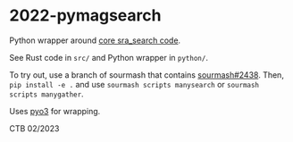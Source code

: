 # 2022-pymagsearch

Python wrapper around
[core sra_search code](https://github.com/sourmash-bio/sra_search).

See Rust code in `src/` and Python wrapper in `python/`.

To try out, use a branch of sourmash that contains [sourmash#2438](https://github.com/sourmash-bio/sourmash/pull/2438). Then, `pip install -e .` and
use `sourmash scripts manysearch` or `sourmash scripts manygather`.

Uses [pyo3](https://github.com/PyO3/pyo3) for wrapping.

CTB 02/2023
